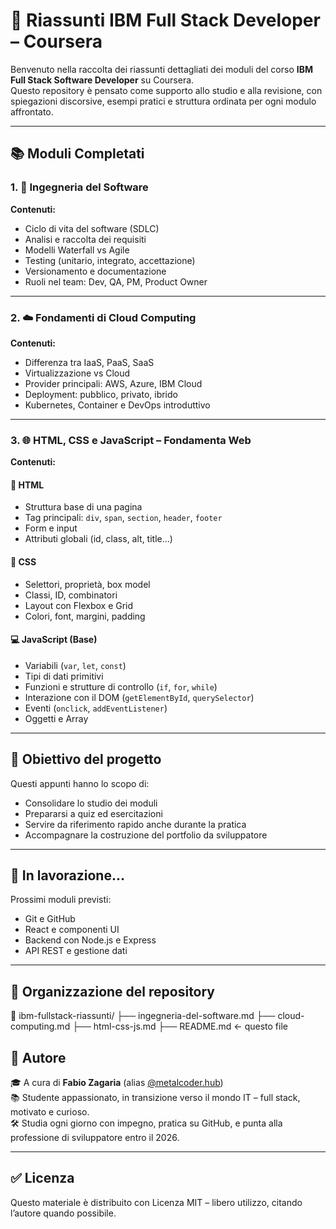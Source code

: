 # 📘 Riassunti IBM Full Stack Developer – Coursera

Benvenuto nella raccolta dei riassunti dettagliati dei moduli del corso **IBM Full Stack Software Developer** su Coursera.  
Questo repository è pensato come supporto allo studio e alla revisione, con spiegazioni discorsive, esempi pratici e struttura ordinata per ogni modulo affrontato.

---

## 📚 Moduli Completati

### 1. 🧠 Ingegneria del Software
**Contenuti:**
- Ciclo di vita del software (SDLC)
- Analisi e raccolta dei requisiti
- Modelli Waterfall vs Agile
- Testing (unitario, integrato, accettazione)
- Versionamento e documentazione
- Ruoli nel team: Dev, QA, PM, Product Owner



---

### 2. ☁️ Fondamenti di Cloud Computing
**Contenuti:**
- Differenza tra IaaS, PaaS, SaaS
- Virtualizzazione vs Cloud
- Provider principali: AWS, Azure, IBM Cloud
- Deployment: pubblico, privato, ibrido
- Kubernetes, Container e DevOps introduttivo


---

### 3. 🌐 HTML, CSS e JavaScript – Fondamenta Web
**Contenuti:**

#### 📄 HTML
- Struttura base di una pagina
- Tag principali: `div`, `span`, `section`, `header`, `footer`
- Form e input
- Attributi globali (id, class, alt, title…)

#### 🎨 CSS
- Selettori, proprietà, box model
- Classi, ID, combinatori
- Layout con Flexbox e Grid
- Colori, font, margini, padding

#### 💻 JavaScript (Base)
- Variabili (`var`, `let`, `const`)
- Tipi di dati primitivi
- Funzioni e strutture di controllo (`if`, `for`, `while`)
- Interazione con il DOM (`getElementById`, `querySelector`)
- Eventi (`onclick`, `addEventListener`)
- Oggetti e Array


---

## 🧠 Obiettivo del progetto

Questi appunti hanno lo scopo di:
- Consolidare lo studio dei moduli
- Prepararsi a quiz ed esercitazioni
- Servire da riferimento rapido anche durante la pratica
- Accompagnare la costruzione del portfolio da sviluppatore

---

## 🔨 In lavorazione...

Prossimi moduli previsti:
- Git e GitHub
- React e componenti UI
- Backend con Node.js e Express
- API REST e gestione dati

---

## 📂 Organizzazione del repository

📁 ibm-fullstack-riassunti/
├── ingegneria-del-software.md
├── cloud-computing.md
├── html-css-js.md
├── README.md ← questo file


## 💬 Autore

🎓 A cura di **Fabio Zagaria** (alias [@metalcoder.hub](https://github.com/metalcoder-hub))  
📚 Studente appassionato, in transizione verso il mondo IT – full stack, motivato e curioso.  
🛠️ Studia ogni giorno con impegno, pratica su GitHub, e punta alla professione di sviluppatore entro il 2026.

---

## ✅ Licenza

Questo materiale è distribuito con Licenza MIT – libero utilizzo, citando l’autore quando possibile.
